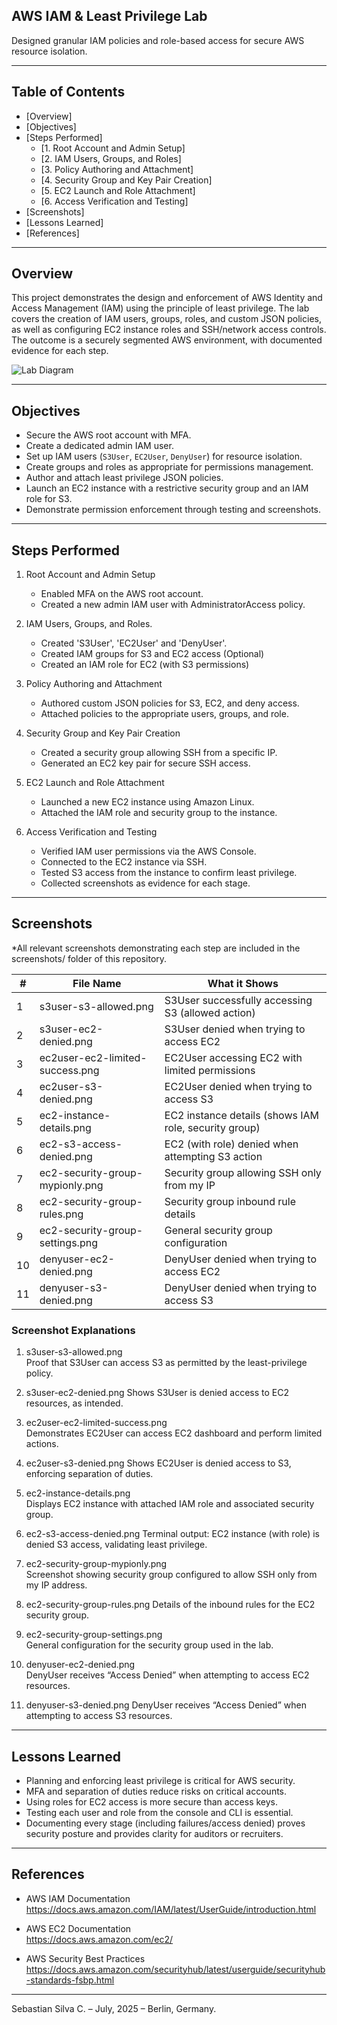 ## AWS IAM & Least Privilege Lab

Designed granular IAM policies and role-based access for secure AWS resource isolation.

---

## Table of Contents

- [Overview]
- [Objectives]
- [Steps Performed]
  - [1. Root Account and Admin Setup]
  - [2. IAM Users, Groups, and Roles]
  - [3. Policy Authoring and Attachment]
  - [4. Security Group and Key Pair Creation]
  - [5. EC2 Launch and Role Attachment]
  - [6. Access Verification and Testing]
- [Screenshots]
- [Lessons Learned]
- [References]

---

## Overview

This project demonstrates the design and enforcement of AWS Identity and Access Management (IAM) using the principle of least privilege. The lab covers the creation of IAM users, groups, roles, and custom JSON policies, as well as configuring EC2 instance roles and SSH/network access controls. The outcome is a securely segmented AWS environment, with documented evidence for each step.

![Lab Diagram](.diagram.png)

---

## Objectives

- Secure the AWS root account with MFA.
- Create a dedicated admin IAM user.
- Set up IAM users (`S3User`, `EC2User`, `DenyUser`) for resource isolation.
- Create groups and roles as appropriate for permissions management.
- Author and attach least privilege JSON policies.
- Launch an EC2 instance with a restrictive security group and an IAM role for S3.
- Demonstrate permission enforcement through testing and screenshots.

---

## Steps Performed

1. Root Account and Admin Setup  
   - Enabled MFA on the AWS root account.  
   - Created a new admin IAM user with AdministratorAccess policy.

2. IAM Users, Groups, and Roles.  
   - Created 'S3User', 'EC2User' and 'DenyUser'.  
   - Created IAM groups for S3 and EC2 access (Optional) 
   - Created an IAM role for EC2 (with S3 permissions)

3. Policy Authoring and Attachment  
   - Authored custom JSON policies for S3, EC2, and deny access.  
   - Attached policies to the appropriate users, groups, and role.

4. Security Group and Key Pair Creation  
   - Created a security group allowing SSH from a specific IP.  
   - Generated an EC2 key pair for secure SSH access.

5. EC2 Launch and Role Attachment  
   - Launched a new EC2 instance using Amazon Linux.  
   - Attached the IAM role and security group to the instance.

6. Access Verification and Testing  
   - Verified IAM user permissions via the AWS Console.  
   - Connected to the EC2 instance via SSH.  
   - Tested S3 access from the instance to confirm least privilege.  
   - Collected screenshots as evidence for each stage.

---

## Screenshots

*All relevant screenshots demonstrating each step are included in the screenshots/ folder of this repository.

| #  | File Name                          | What it Shows                                       |
|----|------------------------------------|-----------------------------------------------------|
| 1  | s3user-s3-allowed.png              | S3User successfully accessing S3 (allowed action)   |
| 2  | s3user-ec2-denied.png              | S3User denied when trying to access EC2             |
| 3  | ec2user-ec2-limited-success.png    | EC2User accessing EC2 with limited permissions      |
| 4  | ec2user-s3-denied.png              | EC2User denied when trying to access S3             |
| 5  | ec2-instance-details.png           | EC2 instance details (shows IAM role, security group)|
| 6  | ec2-s3-access-denied.png           | EC2 (with role) denied when attempting S3 action    |
| 7  | ec2-security-group-mypionly.png    | Security group allowing SSH only from my IP         |
| 8  | ec2-security-group-rules.png       | Security group inbound rule details                 |
| 9  | ec2-security-group-settings.png    | General security group configuration                |
| 10 | denyuser-ec2-denied.png            | DenyUser denied when trying to access EC2           |
| 11 | denyuser-s3-denied.png             | DenyUser denied when trying to access S3            |

### Screenshot Explanations

1. s3user-s3-allowed.png  
   Proof that S3User can access S3 as permitted by the least-privilege policy.

2. s3user-ec2-denied.png
   Shows S3User is denied access to EC2 resources, as intended.

3. ec2user-ec2-limited-success.png  
   Demonstrates EC2User can access EC2 dashboard and perform limited actions.

4. ec2user-s3-denied.png 
   Shows EC2User is denied access to S3, enforcing separation of duties.

5. ec2-instance-details.png  
   Displays EC2 instance with attached IAM role and associated security group.

6. ec2-s3-access-denied.png 
   Terminal output: EC2 instance (with role) is denied S3 access, validating least privilege.

7. ec2-security-group-mypionly.png  
   Screenshot showing security group configured to allow SSH only from my IP address.

8. ec2-security-group-rules.png
   Details of the inbound rules for the EC2 security group.

9. ec2-security-group-settings.png  
   General configuration for the security group used in the lab.

10. denyuser-ec2-denied.png  
    DenyUser receives “Access Denied” when attempting to access EC2 resources.

11. denyuser-s3-denied.png 
    DenyUser receives “Access Denied” when attempting to access S3 resources.

---

## Lessons Learned

- Planning and enforcing least privilege is critical for AWS security.
- MFA and separation of duties reduce risks on critical accounts.
- Using roles for EC2 access is more secure than access keys.
- Testing each user and role from the console and CLI is essential.
- Documenting every stage (including failures/access denied) proves security posture and provides clarity for auditors or recruiters.

---

## References

- AWS IAM Documentation  
  https://docs.aws.amazon.com/IAM/latest/UserGuide/introduction.html

- AWS EC2 Documentation  
  https://docs.aws.amazon.com/ec2/

- AWS Security Best Practices  
  https://docs.aws.amazon.com/securityhub/latest/userguide/securityhub-standards-fsbp.html

---

Sebastian Silva C. – July, 2025 – Berlin, Germany.
